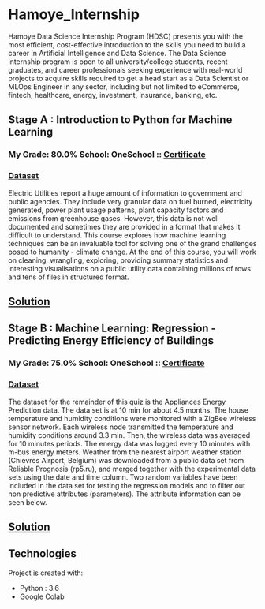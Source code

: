# Hamoye_Internship

Hamoye Data Science Internship Program (HDSC) presents you with the most efficient, cost-effective introduction to the skills you need to build a career in Artificial Intelligence and Data Science.
The Data Science internship program is open to all university/college students, recent graduates, and career professionals seeking experience with real-world projects to acquire skills required to get a head start as a Data Scientist or MLOps Engineer in any sector, including but not limited to eCommerce, fintech, healthcare, energy, investment, insurance, banking, etc.

## Stage A : Introduction to Python for Machine Learning
### My Grade: 80.0% School: OneSchool :: [Certificate](https://app.hamoye.com/profile/128e491d9dc1f000/certificates/13c6dd8e5d01f000)

### [Dataset](https://raw.githubusercontent.com/WalePhenomenon/climate_change/master/fuel_ferc1.csv)

Electric Utilities report a huge amount of information to government and public agencies. They include very granular data on fuel burned,
electricity generated, power plant usage patterns, plant capacity factors and emissions from greenhouse gases. However, this data is not well
documented and sometimes they are provided in a format that makes it difficult to understand. This course explores how machine learning
techniques can be an invaluable tool for solving one of the grand challenges posed to humanity - climate change. At the end of this course, you
will work on cleaning, wrangling, exploring, providing summary statistics and interesting visualisations on a public utility data containing
millions of rows and tens of files in structured format.

## [Solution](https://github.com/Akshat-kumar-jain/Hamoye_Internship/blob/4444938f33c4746ea027da7b2af1384854ae9db2/Hamoye_Stage_A_of_Internship.ipynb)

## Stage B : Machine Learning: Regression - Predicting Energy Efficiency of Buildings
### My Grade: 75.0% School: OneSchool :: [Certificate](bjdnkfl)

### [Dataset](https://archive.ics.uci.edu/ml/machine-learning-databases/00374/)

The dataset for the remainder of this quiz is the Appliances Energy Prediction data. The data set is at 10 min for about 4.5 months. The house temperature and humidity conditions were monitored with a ZigBee wireless sensor network. Each wireless node transmitted the temperature and humidity conditions around 3.3 min. Then, the wireless data was averaged for 10 minutes periods. The energy data was logged every 10 minutes with m-bus energy meters. Weather from the nearest airport weather station (Chievres Airport, Belgium) was downloaded from a public data set from Reliable Prognosis (rp5.ru), and merged together with the experimental data sets using the date and time column. Two random variables have been included in the data set for testing the regression models and to filter out non predictive attributes (parameters). The attribute information can be seen below.

## [Solution](https://github.com/Akshat-kumar-jain/Hamoye_Internship/blob/60bd446ab5e3f61b34fcd50f3c194cfa906bcd08/Hamoye_Stage_B_of_Internship.ipynb)


	
## Technologies
Project is created with:
* Python : 3.6
* Google Colab
